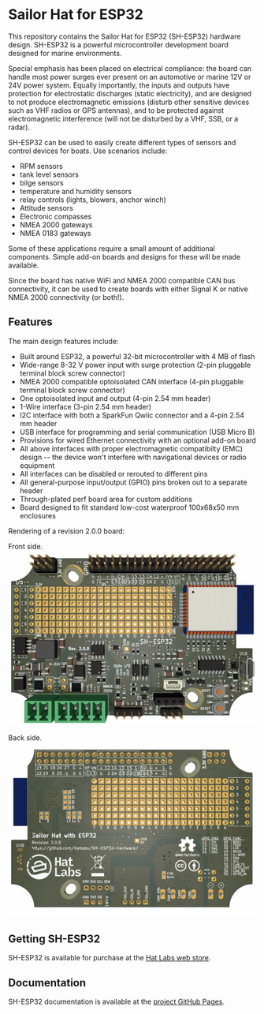 # Sailor Hat for ESP32

This repository contains the Sailor Hat for ESP32 (SH-ESP32) hardware design. SH-ESP32 is a powerful microcontroller development board designed for marine environments.

Special emphasis has been placed on electrical compliance: the board can handle most power surges ever present on an automotive or marine 12V or 24V power system. Equally importantly, the inputs and outputs have protection for electrostatic discharges (static electricity), and are designed to not produce electromagnetic emissions (disturb other sensitive devices such as VHF radios or GPS antennas), and to be protected against electromagnetic interference (will not be disturbed by a VHF, SSB, or a radar).

SH-ESP32 can be used to easily create different types of sensors and control devices for boats. Use scenarios include:

- RPM sensors
- tank level sensors
- bilge sensors
- temperature and humidity sensors
- relay controls (lights, blowers, anchor winch)
- Attitude sensors
- Electronic compasses
- NMEA 2000 gateways
- NMEA 0183 gateways

Some of these applications require a small amount of additional components. Simple add-on boards and designs for these will be made available.

Since the board has native WiFi and NMEA 2000 compatible CAN bus connectivity, it can be used to create boards with either Signal K or native NMEA 2000 connectivity (or both!).

## Features

The main design features include:

- Built around ESP32, a powerful 32-bit microcontroller with 4 MB of flash
- Wide-range 8-32 V power input with surge protection (2-pin pluggable terminal block screw connector)
- NMEA 2000 compatible optoisolated CAN interface (4-pin pluggable terminal block screw connector)
- One optoisolated input and output (4-pin 2.54 mm header)
- 1-Wire interface (3-pin 2.54 mm header)
- I2C interface with both a SparkFun Qwiic connector and a 4-pin 2.54 mm header
- USB interface for programming and serial communication (USB Micro B)
- Provisions for wired Ethernet connectivity with an optional add-on board
- All above interfaces with proper electromagnetic compatibilty (EMC) design -- the device won't interfere with navigational devices or radio equipment
- All interfaces can be disabled or rerouted to different pins
- All general-purpose input/output (GPIO) pins broken out to a separate header
- Through-plated perf board area for custom additions
- Board designed to fit standard low-cost waterproof 100x68x50 mm enclosures

Rendering of a revision 2.0.0 board:

Front side.
![Rev. 2.0.0 board](images/pcb_rev_2.0.0.jpg)

Back side.
![Rev. 2.0.0 board bottom side](images/pcb_rev_2.0.0-back.jpg)

## Getting SH-ESP32

SH-ESP32 is available for purchase at the [Hat Labs web store](https://hatlabs.fi/).

## Documentation

SH-ESP32 documentation is available at the [project GitHub Pages](https://hatlabs.github.io/sh-esp32/).